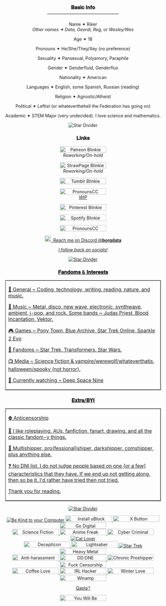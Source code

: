 <!--<p align="center"><img alt="Under Construction Blinkie" src="https://github.com/user-attachments/assets/c7be18a1-9d8f-42d6-a0a9-74a65e615420"></p>-->
<!--Section 1-->
  <h3 align="center"><strong>𝐁𝐚𝐬𝐢𝐜 𝐈𝐧𝐟𝐨<br>────────────────────</strong></h3>
<!--Info 1-->
    <p align="center">Name ✦ Riker <br><em>Other names ✦ Data, Geordi, Reg, or Wesley/Wes</em></p>
    <p align="center">Age ✦ 18
    <p align="center">Pronouns ✦ He/She/They/Xey (no preference)</p>
    <p align="center">Sexuality ✦ Pansexual, Polyamory, Paraphile</p>
    <p align="center">Gender ✦ Genderfluid, Genderflux</p>
    <p align="center">Nationality ✦ American</p>
    <p align="center">Languages ✦ English, some Spanish, Russian (reading)</p>
    <p align="center">Religion ✦ Agnostic/Atheist</p>
    <p align="center">Political ✦ Leftist (or whateverthehell the Federation has going on)</p>
    <p align="center">Academic ✦ STEM Major (very undecided). I love science and mathematics.</p>
<p align="center"><img alt="Star Divider" src="https://github.com/user-attachments/assets/56762eef-08c0-48a8-9ce0-28167c0665bc"></p>
<!--Section 2-->
 <h3 align="center"><strong>𝐋𝐢𝐧𝐤𝐬</strong></h3>
   <p align="center"><!--<a href="https://www.patreon.com/c/mcspirk/about">--><img width="150" height="20"  alt="Patreon Blinkie" src="https://github.com/user-attachments/assets/76a9ff5c-9903-4727-8347-8e3fe9048f16"><br><em>Reworking/On-hold</em></p>
   <p align="center"><!--<a href="https://tiberiusriker.straw.page/">--><img width="150" height="20" alt="StrawPage Blinkie" src="https://github.com/user-attachments/assets/2a9f19d1-f0e9-46e9-8940-c555460f4977"><br><em>Reworking/On-hold</em></p>
   <p align="center"><a href="https://www.tumblr.com/rikercard"><img width="150" height="20" alt="Tumblr Blinkie" src="https://github.com/user-attachments/assets/2584d818-8358-4af5-8d3d-f254588b42fd"></p>
   <p align="center"><img width="150" height="20"  alt="PronounsCC Blinkie" src="https://github.com/user-attachments/assets/13e47aed-9c9b-41c8-a74f-4a5bb67042a8"><br><em>WIP</em></p>
   <p align="center"><a href="https://www.pinterest.com/rikertroi/_saved/"><img width="150" height="20"  alt="Pinterest Blinkie" src="https://github.com/user-attachments/assets/2befda75-f61d-4e62-bd5a-634d11fffe57"></p>
   <p align="center"><a href="https://open.spotify.com/user/31l5e4puhwchdhd4yfww4z547hei?si=21050cb9efdc488a"><img width="150" height="20"  alt="Spotify Blinkie" src="https://github.com/user-attachments/assets/85542288-efe3-4a0f-b6d1-a90c20c1d080"></p>
   <p align="center"><a href="https://steamcommunity.com/id/tiberiusriker/"><img width="150" height="20"  alt="PronounsCC Blinkie" src="https://github.com/user-attachments/assets/25b97251-b552-4d8c-b4cb-dc34ba991b42"></p>
   <p align="center"><img width="20" height="20" alt="Discord Galactic Chrome Logo" src="https://github.com/user-attachments/assets/c3c918cf-2ff1-4743-8708-2b6f07ca6733">&nbsp;&nbsp;Reach me on Discord @<strong>borgdata</strong></p>
   <p align="center"><em>I follow back on socials!</em></p></td>
<p align="center"><img alt="Star Divider" src="https://github.com/user-attachments/assets/56762eef-08c0-48a8-9ce0-28167c0665bc"></p>
<!--<p align="center"><img alt="Green Arrow Divider" src="https://github.com/user-attachments/assets/7b1cd04a-049a-4561-a231-8e4046f8bcfd"></p>-->
<!--Section 3-->
 <h3 align="center"><strong>𝐅𝐚𝐧𝐝𝐨𝐦𝐬 & 𝐈𝐧𝐭𝐞𝐫𝐞𝐬𝐭𝐬</strong></h3>
   <TABLE BORDER>
    <tr>
      <td><p>🧅 General ~ Coding, technology, writing, reading, nature, and music.</p>
      <p>📼 Music ~ Metal, disco, new wave, electronic, synthwave, ambient, j-pop, and rock. Some bands ~ Judas Priest, Blood Incantation, Vektor.</p>
      <p>🎮 Games ~ Pony Town, Blue Archive, Star Trek Online, Sparkle 2 Evo</p>
      <p>🎲 Fandoms ~ Star Trek, Transformers, Star Wars.</p>
      <p>📺 Media ~ Science fiction & vampire/werewolf/whateverthatis, halloween/spooky (not horror).</p>
      <p>🎥 Currently watching ~ Deep Space Nine</p>
      </td>
    </tr>
  </TABLE>
<!--Section 4-->
 <h3 align="center"><strong>𝐄𝐱𝐭𝐫𝐚/𝐁𝐘𝐈</strong></h3>
  <TABLE BORDER>
    <tr>
      <td><p>⛔ Anticensorship</p>
      <p>🍭 I like roleplaying, AUs, fanfiction, fanart, drawing, and all the classic fandom-y things.</p>
      <p>💟 Multishipper, pro(fessional)shiper, darkshipper, comshipper, plus anything else.</p>
      <p>❓ No DNI list. I do not judge people based on one (or a few) characteristics that they have. If we end up not getting along, then so be it. I'd rather have tried then not tried.</p>
      <p>Thank you for reading.</p>
      </td>
    </tr>
  </TABLE>
<p align="center"><img alt="Star Divider" src="https://github.com/user-attachments/assets/56762eef-08c0-48a8-9ce0-28167c0665bc"></p>
<p align="center"><img alt="Be Kind to your Computer" src="https://github.com/user-attachments/assets/68fdf7cf-ceb8-4667-82b3-731cd00b2972">
                  <img width="150" height="20" alt="Install uBlock Origin" src="https://github.com/user-attachments/assets/53bf3edf-ea6c-44ed-9c35-59ae5a8fa269">
                  <img width="150" height="20" alt="X Button" src="https://github.com/user-attachments/assets/9697d562-c7dd-465d-90e9-d897dbeda0da">
                  <img width="150" height="20" alt="Go Digital" src="https://github.com/user-attachments/assets/240faaa8-8759-42f3-8410-2771933f0d54"><br>
<img width="150" height="20" alt="Science Fiction Reader" src="https://github.com/user-attachments/assets/6bc367d9-40a5-4d52-83e2-d85172c10b0b">
                  <img width="150" height="20" alt="Anime Freak" src="https://github.com/user-attachments/assets/23790819-749d-40e2-8124-e27c445a0318">
                  <img width="150" height="20" alt="Cyber Criminal" src="https://github.com/user-attachments/assets/f20e7b11-a2d9-4afe-9cc4-44cde5a22783">
                  <img alt="Cat Lover" src="https://github.com/user-attachments/assets/ae95e522-ba37-4305-8536-78e591685db2"><br>
<img width="150" height="20" alt="Decepticon" src="https://github.com/user-attachments/assets/630b3b5d-9d6f-4651-a664-a822d0fa78fe">
                  <img width="150" height="20"  alt="Lightsaber" src="https://github.com/user-attachments/assets/87639139-1ee6-4f7a-869f-eb750498da84">
                  <img alt="Star Trek" src="https://github.com/user-attachments/assets/5f23cc0b-d670-4af0-8cdf-1b7fb1cb8dae">
                  <img width="150" height="20"  alt="Heavy Metal" src="https://github.com/user-attachments/assets/11f13402-8abb-4f58-9fdf-d46081d7dd6b"><br>
<img width="150" height="20"  alt="Anti-harassment" src="https://github.com/user-attachments/assets/cc31f8b6-c185-44ac-bc6f-87dcc51ddbd6">
                  <img width="150" height="20"  alt="DD:DNE" src="https://github.com/user-attachments/assets/ef4cf500-b167-4c2e-b103-5a82d2596950">
                  <img width="150" height="20"  alt="Chronic Proshipper" src="https://github.com/user-attachments/assets/656817aa-43fd-4c55-bb8c-d0ac2525a518">
                  <img width="150" height="20"  alt="Fuck Censorship" src="https://github.com/user-attachments/assets/cca575a5-4db1-42e5-805b-f224fdb9b0a3"><br>
<img width="150" height="20"  alt="Coffee Love" src="https://github.com/user-attachments/assets/772f4314-31c1-4cc7-a74f-917595454731">
                 <img width="150" height="20"  alt="IRL Hacker" src="https://github.com/user-attachments/assets/1d837f43-99f6-4ec0-93c3-cf5f3d007b31">
                 <img width="150" height="20"  alt="Winter Love" src="https://github.com/user-attachments/assets/97ec6582-16a7-470a-b2fa-5d242bb8a66e">
                 <img width="150" height="20"  alt="Winamp" src="https://github.com/user-attachments/assets/fe37d8d4-a933-47f7-9ab9-c0bd5997453b"></p>
                 <p align="center">Qapla'!</p>
<p align="center"><img width="150" height="20"  alt="You Will Be Assimilated" src="https://github.com/user-attachments/assets/a502b541-d991-4ed0-9b19-06ea9c37e098"></p>
<!-- copy paste text

     <img alt="" src="

     <img width="150" height="20"  alt="" src="
     
     width="150" height="20" -->
     
   <!--Extra code 
   <img width="16" height="16" alt="Patreon Logo 2" src="https://github.com/user-attachments/assets/0688eeed-1cbe-4051-b2f4-541eb33c1cca"/>
    rel="nofollow"
   -->
